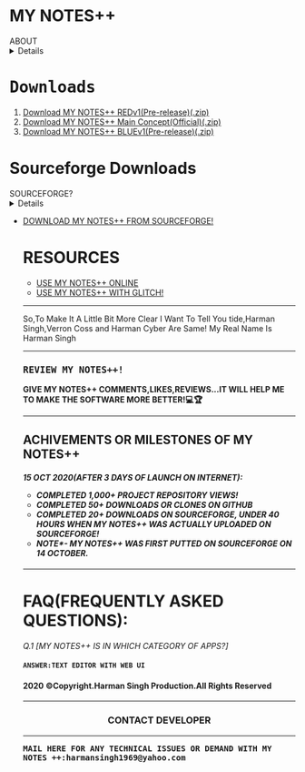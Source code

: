 # MY NOTES++
<summary>ABOUT</summary><details>MY NOTES++ IS A APP DEVELOPED BY HARMAN SINGH ON 21 SEP 2020 AND UPLOADED ON GITHUB ON 12 OCT 2020.THIS APP IS DEVELOPED BY AUTHOR SO, THAT PEOPLE CAN WRITE NOTE(NOTHING SPECIAL) AND GET IT'S PDF AND ALSO HAVE POWER TO SEND IT TO THERE FREINDS! AND IT IS ALSO FREE OF COST AND DON'T WANT A 3 OR 16GB RAM.IT WOULD RUN SMOOTH ON EVEN A 100 MB RAM! IT MERELY NEED 2-3KB DISK SPACE😏.</details>
<h1><tt>Downloads</tt></h1>
<ol>
<li><a href="https://github.com/VerronCoss/MYNOTESpp-Main-Concept/files/5364748/MYNOTES%2B%2B.REDv1.zip">Download MY NOTES++ REDv1(Pre-release)(.zip)</a></li>
 <li><a href="https://github.com/VerronCoss/MYNOTESpp-Main-Concept/archive/main.zip">Download MY NOTES++ Main Concept(Official)(.zip)</a></li>
<li><a href="https://github.com/VerronCoss/MYNOTESpp-Main-Concept/files/5370847/MYNOTES%2B%2B.BLUEv1.zip">Download MY NOTES++ BLUEv1(Pre-release)(.zip)</a></li>
</ol>
<h1>Sourceforge Downloads</h1>
<summary>SOURCEFORGE?</summary>
<details>SOURCEFORGE IS JUST LIKE APPSTORE OR PLAYSTORE,WHERE YOU CAN DOWNLOAD APPLICATIONS,WRITE & READ A REVIEW,SCREENSHOTS OF PROJECTS AND MUCH MORE,THAT'S WHY I PUTTED MY NOTES ++ ON SOURCE FORGE!</details>
<ul>
<li><a href="https://sourceforge.net/projects/mynotespp-main-concept/">DOWNLOAD MY NOTES++ FROM SOURCEFORGE!</a>
<h1>RESOURCES</h1>
<ul>
<li><a href="https://codepen.io/verroncoss/pen/MWeapgN">USE MY NOTES++ ONLINE</a></li>
<li><a href="https://mynotes-pp-main.glitch.me">USE MY NOTES++ WITH GLITCH!</a></li>
  </ul>
<hr>
  <p>So,To Make It A Little Bit More Clear I Want To Tell You tide,Harman Singh,Verron Coss and Harman Cyber Are Same! My Real Name Is Harman Singh</p>
<hr>
<h3><tt>REVIEW MY NOTES++!</tt></h3>
<p><b>GIVE MY NOTES++ COMMENTS,LIKES,REVIEWS...IT WILL HELP ME TO MAKE THE SOFTWARE MORE BETTER!💻🏆</b></p>
<hr>
<h2>ACHIVEMENTS OR MILESTONES OF MY NOTES++</h2>
<h4><i>15 OCT 2020(AFTER 3 DAYS OF LAUNCH ON INTERNET):<ul><li> COMPLETED 1,000+ PROJECT REPOSITORY VIEWS!</li><li> COMPLETED 50+ DOWNLOADS OR CLONES ON GITHUB</li><li> COMPLETED 20+ DOWNLOADS ON SOURCEFORGE, UNDER 40 HOURS WHEN MY NOTES++ WAS ACTUALLY UPLOADED ON SOURCEFORGE!</li><li>NOTE*- MY NOTES++ WAS FIRST PUTTED ON SOURCEFORGE ON 14 OCTOBER.</li></ul></i></h4><hr>
<h1>FAQ(FREQUENTLY ASKED QUESTIONS):</h1>
<p><i>Q.1 [MY NOTES++ IS IN WHICH CATEGORY OF APPS?]</i></p>
<h4><code>ANSWER:TEXT EDITOR WITH WEB UI</code></h4>
<h4><b>2020 ©Copyright.Harman Singh Production.All Rights Reserved</b></h4>
<hr>
<center><b><h3>CONTACT DEVELOPER</h3></b></center>
<hr>
<p><b><tt>MAIL HERE FOR ANY TECHNICAL ISSUES OR DEMAND WITH MY NOTES ++:harmansingh1969@yahoo.com</tt></b><p>

